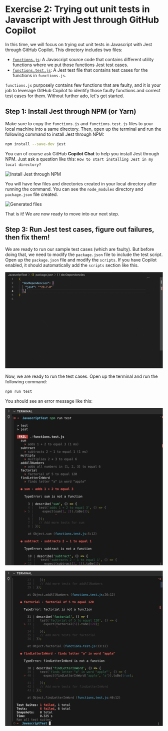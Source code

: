 # Exercise 2: Trying out unit tests in Javascript with Jest through GitHub Copilot

In this time, we will focus on trying out unit tests in Javascript with Jest through GitHub Copilot. This directory includes two files: 

- [`functions.js`](./functions.js): A Javascript source code that contains different utility functions where we put those functions Jest test cases.
- [`functions.test.js`](./functions.test.js): A Jest test file that contains test cases for the functions in `functions.js`.

`functions.js` purposely contains few functions that are faulty, and it is your job to leverage GitHub Copilot to identify those faulty functions and correct test cases for them. Without further ado, let's get started.

## Step 1: Install Jest through NPM (or Yarn)

Make sure to copy the `functions.js` and `functions.test.js` files to your local machine into a same directory. Then, open up the terminal and run the following command to install Jest through NPM:

```bash
npm install --save-dev jest
```

You can of course ask GitHub **Copilot Chat** to help you install Jest through NPM. Just ask a question like this: `How to start installing Jest in my local directory?`

![Install Jest through NPM](../../images/Exercise2/2_AskCopilotForInstalling.jpg)

You will have few files and directories created in your local directory after running the command. You can see the `node_modules` directory and `package.json` file created.

![Generated files](../../images/Exercise2/3_GeneratedFiles.jpg)

That is it! We are now ready to move into our next step.

## Step 3: Run Jest test cases, figure out failures, then fix them!

We are ready to run our sample test cases (which are faulty). But before doing that, we need to modify the `package.json` file to include the test script. Open up the `package.json` file and modify the `scripts`. If you have Copilot enabled, it should automatically add the `scripts` section like this.

![Add test script](../../images/Exercise2/3_ModifyPackageJSON.gif)

Now, we are ready to run the test cases. Open up the terminal and run the following command:

```bash
npm run test
```

You should see an error message like this:

![Run test cases](../../images/Exercise2/4_TerminalPart1.jpg)

![Run test cases Part 2](../../images/Exercise2/5_TerminalPart2.jpg)

